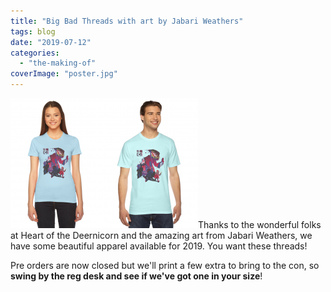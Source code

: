 ```yaml
---
title: "Big Bad Threads with art by Jabari Weathers"
tags: blog
date: "2019-07-12"
categories: 
  - "the-making-of"
coverImage: "poster.jpg"
---
```


![](/images/Shirt-with-Images-300x208.png)Thanks to the wonderful folks at Heart of the Deernicorn and the amazing art from Jabari Weathers, we have some beautiful apparel available for 2019. You want these threads!

Pre orders are now closed but we'll print a few extra to bring to the con, so **swing by the reg desk and see if we've got one in your size**!
